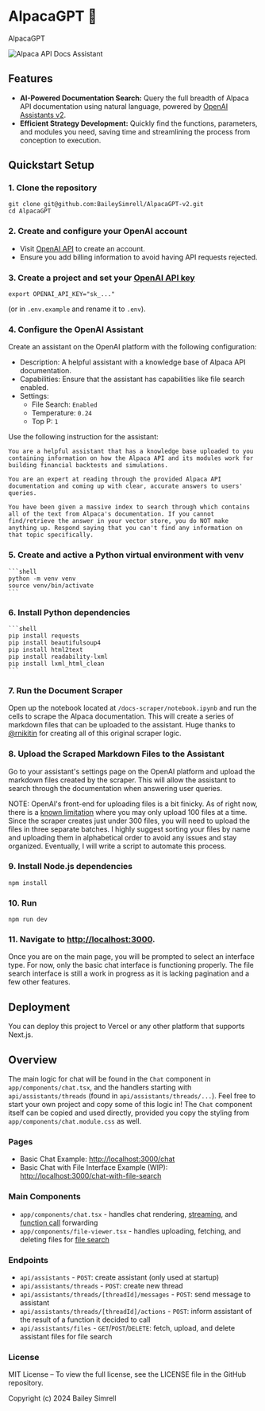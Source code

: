 # AlpacaGPT 🦙

AlpacaGPT 

![Alpaca API Docs Assistant](https://uploads-ssl.webflow.com/60ca4a4b1629ce06182a97e6/663c4e501367f686a6354dd3_AlpacaGPT.png)

## Features

- **AI-Powered Documentation Search:** Query the full breadth of Alpaca API documentation using natural language, powered by [OpenAI Assistants v2](https://platform.openai.com/docs/assistants/whats-new).
- **Efficient Strategy Development:** Quickly find the functions, parameters, and modules you need, saving time and streamlining the process from conception to execution.

## Quickstart Setup

### 1. Clone the repository

```shell
git clone git@github.com:BaileySimrell/AlpacaGPT-v2.git
cd AlpacaGPT
```

### 2. Create and configure your OpenAI account
- Visit [OpenAI API](https://platform.openai.com/signup) to create an account.
- Ensure you add billing information to avoid having API requests rejected.

### 3. Create a project and set your [OpenAI API key](https://platform.openai.com/api-keys)

```shell
export OPENAI_API_KEY="sk_..."
```

(or in `.env.example` and rename it to `.env`).

### 4. Configure the OpenAI Assistant
Create an assistant on the OpenAI platform with the following configuration:

- Description: A helpful assistant with a knowledge base of Alpaca API documentation.
- Capabilities: Ensure that the assistant has capabilities like file search enabled.
- Settings:
    - File Search: `Enabled`
    - Temperature: `0.24`
    - Top P: `1`

Use the following instruction for the assistant:

```
You are a helpful assistant that has a knowledge base uploaded to you containing information on how the Alpaca API and its modules work for building financial backtests and simulations.

You are an expert at reading through the provided Alpaca API documentation and coming up with clear, accurate answers to users' queries.

You have been given a massive index to search through which contains all of the text from Alpaca's documentation. If you cannot find/retrieve the answer in your vector store, you do NOT make anything up. Respond saying that you can't find any information on that topic specifically.

```

### 5. Create and active a Python virtual environment with venv
    
    ```shell   
    python -m venv venv
    source venv/bin/activate
    ```

### 6. Install Python dependencies

    ```shell
    pip install requests
    pip install beautifulsoup4
    pip install html2text
    pip install readability-lxml
    pip install lxml_html_clean
    ```

### 7. Run the Document Scraper
Open up the notebook located at `/docs-scraper/notebook.ipynb` and run the cells to scrape the Alpaca documentation. This will create a series of markdown files that can be uploaded to the assistant. Huge thanks to [@rnikitin](https://github.com/rnikitin/) for creating all of this original scraper logic.

### 8. Upload the Scraped Markdown Files to the Assistant
Go to your assistant's settings page on the OpenAI platform and upload the markdown files created by the scraper. This will allow the assistant to search through the documentation when answering user queries. 

NOTE: OpenAI's front-end for uploading files is a bit finicky. As of right now, there is a [known limitation](https://community.openai.com/t/max-100-files-in-vector-store/729876/8) where you may only upload 100 files at a time. Since the scraper creates just under 300 files, you will need to upload the files in three separate batches. I highly suggest sorting your files by name and uploading them in alphabetical order to avoid any issues and stay organized. Eventually, I will write a script to automate this process.

### 9. Install Node.js dependencies

```shell
npm install
```


### 10. Run

```shell
npm run dev
```

### 11. Navigate to [http://localhost:3000](http://localhost:3000).
Once you are on the main page, you will be prompted to select an interface type. For now, only the basic chat interface is functioning properly. The file search interface is still a work in progress as it is lacking pagination and a few other features.

## Deployment

You can deploy this project to Vercel or any other platform that supports Next.js.

## Overview

The main logic for chat will be found in the `Chat` component in `app/components/chat.tsx`, and the handlers starting with `api/assistants/threads` (found in `api/assistants/threads/...`). Feel free to start your own project and copy some of this logic in! The `Chat` component itself can be copied and used directly, provided you copy the styling from `app/components/chat.module.css` as well.

### Pages

- Basic Chat Example: [http://localhost:3000/chat](http://localhost:3000/chat)
- Basic Chat with File Interface Example (WIP): [http://localhost:3000/chat-with-file-search](http://localhost:3000/chat)

### Main Components

- `app/components/chat.tsx` - handles chat rendering, [streaming](https://platform.openai.com/docs/assistants/overview?context=with-streaming), and [function call](https://platform.openai.com/docs/assistants/tools/function-calling/quickstart?context=streaming&lang=node.js) forwarding
- `app/components/file-viewer.tsx` - handles uploading, fetching, and deleting files for [file search](https://platform.openai.com/docs/assistants/tools/file-search)

### Endpoints

- `api/assistants` - `POST`: create assistant (only used at startup)
- `api/assistants/threads` - `POST`: create new thread
- `api/assistants/threads/[threadId]/messages` - `POST`: send message to assistant
- `api/assistants/threads/[threadId]/actions` - `POST`: inform assistant of the result of a function it decided to call
- `api/assistants/files` - `GET`/`POST`/`DELETE`: fetch, upload, and delete assistant files for file search

### License

MIT License – To view the full license, see the LICENSE file in the GitHub repository.

Copyright (c) 2024 Bailey Simrell